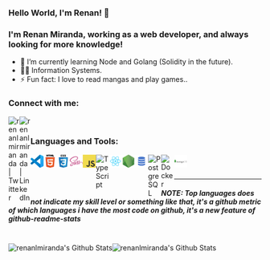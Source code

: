 ### Hello World, I'm Renan! 👋

### I'm Renan Miranda, working as a web developer, and always looking for more knowledge!
- 🌱 I’m currently learning Node and Golang (Solidity in the future).
- 👨‍🎓 Information Systems.
- ⚡ Fun fact: I love to read mangas and play games..

### Connect with me:

<a target="_blank" rel="noopener noreferrer" href="https://twitter.com/_renness">
  <img align="left" alt="renanlmiranda | Twitter" width="22px" src="https://cdn.jsdelivr.net/npm/simple-icons@v3/icons/twitter.svg" />
</a>
<a target="_blank" rel="noopener noreferrer" href="https://linkedin.com/in/renanlmiranda">
  <img align="left" alt="renanlmiranda | LinkedIn" width="22px" src="https://cdn.jsdelivr.net/npm/simple-icons@v3/icons/linkedin.svg" />
</a>


<br />

### Languages and Tools:

<img align="left" alt="Visual Studio Code" width="26px" src="https://raw.githubusercontent.com/github/explore/80688e429a7d4ef2fca1e82350fe8e3517d3494d/topics/visual-studio-code/visual-studio-code.png" />

<img align="left" alt="HTML5" width="26px" src="https://raw.githubusercontent.com/github/explore/80688e429a7d4ef2fca1e82350fe8e3517d3494d/topics/html/html.png" />

<img align="left" alt="CSS3" width="26px" src="https://raw.githubusercontent.com/github/explore/80688e429a7d4ef2fca1e82350fe8e3517d3494d/topics/css/css.png" />

<img align="left" alt="Sass" width="26px" src="https://raw.githubusercontent.com/github/explore/80688e429a7d4ef2fca1e82350fe8e3517d3494d/topics/sass/sass.png" />

<img align="left" alt="JavaScript" width="26px" src="https://raw.githubusercontent.com/github/explore/80688e429a7d4ef2fca1e82350fe8e3517d3494d/topics/javascript/javascript.png" />

<img align="left" alt="TypeScript" width="26px" src="https://cdn.iconscout.com/icon/free/png-512/typescript-1174965.png" />

<img align="left" alt="React" width="26px" src="https://raw.githubusercontent.com/github/explore/80688e429a7d4ef2fca1e82350fe8e3517d3494d/topics/react/react.png" />

<img align="left" alt="Node.js" width="26px" src="https://raw.githubusercontent.com/github/explore/80688e429a7d4ef2fca1e82350fe8e3517d3494d/topics/nodejs/nodejs.png" />

<img align="left" alt="SQL" width="26px" src="https://raw.githubusercontent.com/github/explore/80688e429a7d4ef2fca1e82350fe8e3517d3494d/topics/sql/sql.png" />

<img align="left" alt="PostgreSQL" width="26px" src="https://cdn.iconscout.com/icon/free/png-512/postgresql-226047.png" />

<img align="left" alt="Docker" width="26px" src="https://www.pngfind.com/pngs/m/255-2553250_icon-docker-notext-color-docker-icon-png-transparent.png" />

<img align="left" alt="MongoDB" width="26px" src="https://raw.githubusercontent.com/github/explore/80688e429a7d4ef2fca1e82350fe8e3517d3494d/topics/mongodb/mongodb.png" />

<br />
<br />

---

##### NOTE: Top languages does not indicate my skill level or something like that, it's a github metric of which languages i have the most code on github, it's a new feature of github-readme-stats

<br />

<img align="left" alt="renanlmiranda's Github Stats" src= "https://github-readme-stats.vercel.app/api/top-langs/?username=renanlmiranda&theme=radical&hide=Java"/>

<img align="left" alt="renanlmiranda's Github Stats" src="https://github-readme-stats.vercel.app/api?username=renanlmiranda&show_icons=true&theme=radical&count_private=true&hide_border=true" />




